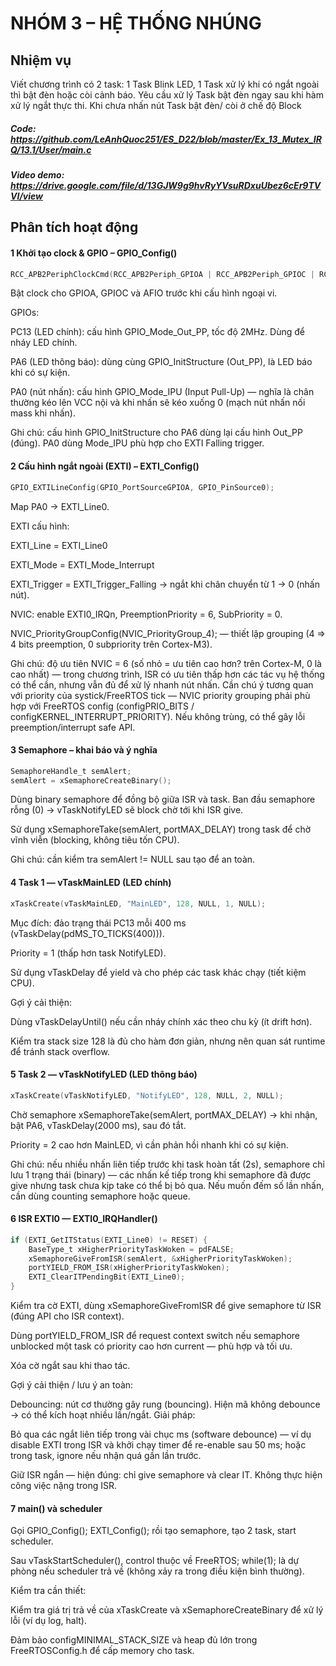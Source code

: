 # NHÓM 3 – HỆ THỐNG NHÚNG  
## Nhiệm vụ
Viết chương trình có 2 task: 1 Task Blink LED, 1 Task xử lý khi có ngắt ngoài thì bật đèn hoặc còi cảnh báo. Yêu cầu xử lý Task bật đèn ngay sau khi hàm xử lý ngắt thực thi. Khi chưa nhấn nút Task bật đèn/ còi ở chế độ Block

##### Code: https://github.com/LeAnhQuoc251/ES_D22/blob/master/Ex_13_Mutex_IRQ/13.1/User/main.c

##### Video demo: https://drive.google.com/file/d/13GJW9g9hvRyYVsuRDxuUbez6cEr9TVVI/view

## Phân tích hoạt động

#### 1️ Khởi tạo clock & GPIO – GPIO_Config()
```c
RCC_APB2PeriphClockCmd(RCC_APB2Periph_GPIOA | RCC_APB2Periph_GPIOC | RCC_APB2Periph_AFIO, ENABLE);
```

Bật clock cho GPIOA, GPIOC và AFIO trước khi cấu hình ngoại vi.

GPIOs:

PC13 (LED chính): cấu hình GPIO_Mode_Out_PP, tốc độ 2MHz. Dùng để nháy LED chính.

PA6 (LED thông báo): dùng cùng GPIO_InitStructure (Out_PP), là LED báo khi có sự kiện.

PA0 (nút nhấn): cấu hình GPIO_Mode_IPU (Input Pull-Up) — nghĩa là chân thường kéo lên VCC nội và khi nhấn sẽ kéo xuống 0 (mạch nút nhấn nối mass khi nhấn).

Ghi chú: cấu hình GPIO_InitStructure cho PA6 dùng lại cấu hình Out_PP (đúng). PA0 dùng Mode_IPU phù hợp cho EXTI Falling trigger.

#### 2️ Cấu hình ngắt ngoài (EXTI) – EXTI_Config()
```c
GPIO_EXTILineConfig(GPIO_PortSourceGPIOA, GPIO_PinSource0);
```

Map PA0 → EXTI_Line0.

EXTI cấu hình:

EXTI_Line = EXTI_Line0

EXTI_Mode = EXTI_Mode_Interrupt

EXTI_Trigger = EXTI_Trigger_Falling → ngắt khi chân chuyển từ 1 → 0 (nhấn nút).

NVIC: enable EXTI0_IRQn, PreemptionPriority = 6, SubPriority = 0.

NVIC_PriorityGroupConfig(NVIC_PriorityGroup_4); — thiết lập grouping (4 => 4 bits preemption, 0 subpriority trên Cortex-M3).

Ghi chú: độ ưu tiên NVIC = 6 (số nhỏ = ưu tiên cao hơn? trên Cortex-M, 0 là cao nhất) — trong chương trình, ISR có ưu tiên thấp hơn các tác vụ hệ thống có thể cần, nhưng vẫn đủ để xử lý nhanh nút nhấn. Cần chú ý tương quan với priority của systick/FreeRTOS tick — NVIC priority grouping phải phù hợp với FreeRTOS config (configPRIO_BITS / configKERNEL_INTERRUPT_PRIORITY). Nếu không trùng, có thể gây lỗi preemption/interrupt safe API.

#### 3️ Semaphore – khai báo và ý nghĩa
```c
SemaphoreHandle_t semAlert;
semAlert = xSemaphoreCreateBinary();
```

Dùng binary semaphore để đồng bộ giữa ISR và task. Ban đầu semaphore rỗng (0) → vTaskNotifyLED sẽ block chờ tới khi ISR give.

Sử dụng xSemaphoreTake(semAlert, portMAX_DELAY) trong task để chờ vĩnh viễn (blocking, không tiêu tốn CPU).

Ghi chú: cần kiểm tra semAlert != NULL sau tạo để an toàn.

#### 4️ Task 1 — vTaskMainLED (LED chính)
```c
xTaskCreate(vTaskMainLED, "MainLED", 128, NULL, 1, NULL);
```

Mục đích: đảo trạng thái PC13 mỗi 400 ms (vTaskDelay(pdMS_TO_TICKS(400))).

Priority = 1 (thấp hơn task NotifyLED).

Sử dụng vTaskDelay để yield và cho phép các task khác chạy (tiết kiệm CPU).

Gợi ý cải thiện:

Dùng vTaskDelayUntil() nếu cần nháy chính xác theo chu kỳ (ít drift hơn).

Kiểm tra stack size 128 là đủ cho hàm đơn giản, nhưng nên quan sát runtime để tránh stack overflow.

#### 5️ Task 2 — vTaskNotifyLED (LED thông báo)
```c
xTaskCreate(vTaskNotifyLED, "NotifyLED", 128, NULL, 2, NULL);
```

Chờ semaphore xSemaphoreTake(semAlert, portMAX_DELAY) → khi nhận, bật PA6, vTaskDelay(2000 ms), sau đó tắt.

Priority = 2 cao hơn MainLED, vì cần phản hồi nhanh khi có sự kiện.

Ghi chú: nếu nhiều nhấn liên tiếp trước khi task hoàn tất (2s), semaphore chỉ lưu 1 trạng thái (binary) — các nhấn kế tiếp trong khi semaphore đã được give nhưng task chưa kịp take có thể bị bỏ qua. Nếu muốn đếm số lần nhấn, cần dùng counting semaphore hoặc queue.

#### 6️ ISR EXTI0 — EXTI0_IRQHandler()
```c
if (EXTI_GetITStatus(EXTI_Line0) != RESET) {
    BaseType_t xHigherPriorityTaskWoken = pdFALSE;
    xSemaphoreGiveFromISR(semAlert, &xHigherPriorityTaskWoken);
    portYIELD_FROM_ISR(xHigherPriorityTaskWoken);
    EXTI_ClearITPendingBit(EXTI_Line0);
}
```


Kiểm tra cờ EXTI, dùng xSemaphoreGiveFromISR để give semaphore từ ISR (đúng API cho ISR context).

Dùng portYIELD_FROM_ISR để request context switch nếu semaphore unblocked một task có priority cao hơn current — phù hợp và tối ưu.

Xóa cờ ngắt sau khi thao tác.

Gợi ý cải thiện / lưu ý an toàn:

Debouncing: nút cơ thường gây rung (bouncing). Hiện mã không debounce → có thể kích hoạt nhiều lần/ngắt. Giải pháp:

Bỏ qua các ngắt liên tiếp trong vài chục ms (software debounce) — ví dụ disable EXTI trong ISR và khởi chạy timer để re-enable sau 50 ms; hoặc trong task, ignore nếu nhận quá gần lần trước.

Giữ ISR ngắn — hiện đúng: chỉ give semaphore và clear IT. Không thực hiện công việc nặng trong ISR.

#### 7️ main() và scheduler

Gọi GPIO_Config(); EXTI_Config(); rồi tạo semaphore, tạo 2 task, start scheduler.

Sau vTaskStartScheduler(), control thuộc về FreeRTOS; while(1); là dự phòng nếu scheduler trả về (không xảy ra trong điều kiện bình thường).

Kiểm tra cần thiết:

Kiểm tra giá trị trả về của xTaskCreate và xSemaphoreCreateBinary để xử lý lỗi (ví dụ log, halt).

Đảm bảo configMINIMAL_STACK_SIZE và heap đủ lớn trong FreeRTOSConfig.h để cấp memory cho task.


